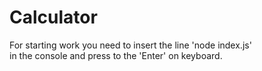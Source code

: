# Calculator
For starting work you need to insert the line 'node index.js' \
in the console and press to the 'Enter' on keyboard.